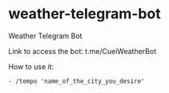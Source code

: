 # weather-telegram-bot
Weather Telegram Bot

Link to access the bot: t.me/CueiWeatherBot

How to use it:

    - /tempo 'name_of_the_city_you_desire'

